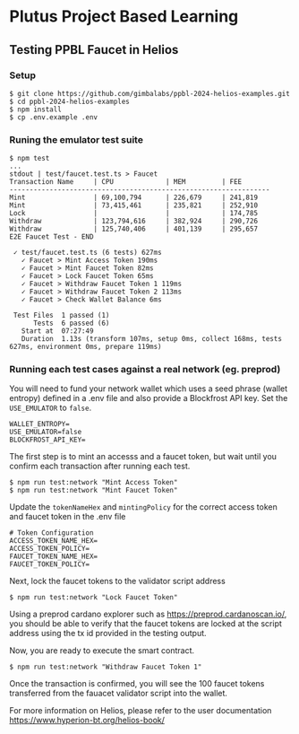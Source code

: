 # Plutus Project Based Learning 
## Testing PPBL Faucet in Helios
### Setup
```
$ git clone https://github.com/gimbalabs/ppbl-2024-helios-examples.git
$ cd ppbl-2024-helios-examples
$ npm install
$ cp .env.example .env
```

### Runing the emulator test suite
```
$ npm test
...
stdout | test/faucet.test.ts > Faucet
Transaction Name     | CPU             | MEM         | FEE       
-----------------------------------------------------------------
Mint                 | 69,100,794      | 226,679     | 241,819 
Mint                 | 73,415,461      | 235,821     | 252,910 
Lock                 |                 |             | 174,785 
Withdraw             | 123,794,616     | 382,924     | 290,726 
Withdraw             | 125,740,406     | 401,139     | 295,657 
E2E Faucet Test - END

 ✓ test/faucet.test.ts (6 tests) 627ms
   ✓ Faucet > Mint Access Token 190ms
   ✓ Faucet > Mint Faucet Token 82ms
   ✓ Faucet > Lock Faucet Token 65ms
   ✓ Faucet > Withdraw Faucet Token 1 119ms
   ✓ Faucet > Withdraw Faucet Token 2 113ms
   ✓ Faucet > Check Wallet Balance 6ms

 Test Files  1 passed (1)
      Tests  6 passed (6)
   Start at  07:27:49
   Duration  1.13s (transform 107ms, setup 0ms, collect 168ms, tests 627ms, environment 0ms, prepare 119ms)
```

### Running each test cases against a real network (eg. preprod)
You will need to fund your network wallet which uses a seed phrase (wallet entropy) defined in a .env file and also provide a Blockfrost API key. Set the ```USE_EMULATOR``` to ```false```.
```
WALLET_ENTROPY=
USE_EMULATOR=false
BLOCKFROST_API_KEY=
```

The first step is to mint an accesss and a faucet token, but wait until you confirm each transaction after running each test.
```
$ npm run test:network "Mint Access Token"
$ npm run test:network "Mint Faucet Token"
```

Update the ```tokenNameHex``` and ```mintingPolicy``` for the correct access token and faucet token in the .env file
```
# Token Configuration
ACCESS_TOKEN_NAME_HEX=
ACCESS_TOKEN_POLICY=
FAUCET_TOKEN_NAME_HEX=
FAUCET_TOKEN_POLICY=
```

Next, lock the faucet tokens to the validator script address
```
$ npm run test:network "Lock Faucet Token"
```

Using a preprod cardano explorer such as https://preprod.cardanoscan.io/, you should be able to verify that the faucet tokens are locked at the script address using the tx id provided in the testing output.

Now, you are ready to execute the smart contract.
```
$ npm run test:network "Withdraw Faucet Token 1"
```

Once the transaction is confirmed, you will see the 100 faucet tokens transferred from the fauacet validator script into the wallet.


For more information on Helios, please refer to the user documentation https://www.hyperion-bt.org/helios-book/ 



